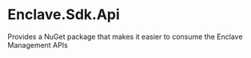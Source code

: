 # Enclave.Sdk.Api
Provides a NuGet package that makes it easier to consume the Enclave Management APIs
